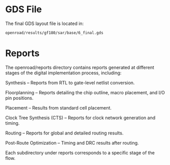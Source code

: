 # GDS File
The final GDS layout file is located in:

```bash
openroad/results/gf180/sar/base/6_final.gds
```

# Reports
The openroad/reports directory contains reports generated at different stages of the digital implementation process, including:

Synthesis – Reports from RTL to gate-level netlist conversion.

Floorplanning – Reports detailing the chip outline, macro placement, and I/O pin positions.

Placement – Results from standard cell placement.

Clock Tree Synthesis (CTS) – Reports for clock network generation and timing.

Routing – Reports for global and detailed routing results.

Post-Route Optimization – Timing and DRC results after routing.

Each subdirectory under reports corresponds to a specific stage of the flow.


